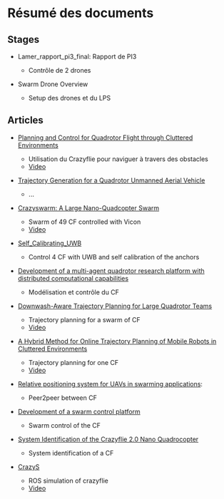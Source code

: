 #  Résumé des documents

## Stages
- Lamer_rapport_pi3_final: Rapport de PI3
  - Contrôle de 2 drones

- Swarm Drone Overview
  - Setup des drones et du LPS

## Articles
- [Planning and Control for Quadrotor Flight through Cluttered Environments](Landry.pdf)
    - Utilisation du Crazyflie pour naviguer à travers des obstacles
    - [Video](https://www.youtube.com/watch?v=v-s564NoAu0)

- [Trajectory Generation for a Quadrotor Unmanned Aerial Vehicle](2018_DouglasConover.pdf)
  - ...

- [Crazyswarm: A Large Nano-Quadcopter Swarm](CrazySwarm.pdf)
  - Swarm of 49 CF controlled with Vicon
  - [Video](https://www.youtube.com/watch?v=ezTayb76x9U&feature=youtu.be)

- [Self_Calibrating_UWB](Self_Calibrating_UWB.pdf)
  - Control 4 CF with UWB and self calibration of the anchors
  
- [Development of a multi-agent quadrotor research platform with distributed computational capabilities](Development_of_a_multi-agent_quadrotor_research_platform)
  - Modélisation et contrôle du CF

- [Downwash-Aware Trajectory Planning for Large Quadrotor Teams](Trajectory_Planning_Swarm.pdf)
  - Trajectory planning for a swarm of CF
  - [Video](https://www.youtube.com/watch?v=YnGZ-arUwgc&feature=youtu.be)

- [A Hybrid Method for Online Trajectory Planning of Mobile Robots in Cluttered Environments](Online-trajectory-planning-in-cluttered-environments.pdf)
  - Trajectory planning for one CF
  - [Video](https://www.youtube.com/watch?v=DJ1IZRL5t1Q&feature=youtu.be)

- [Relative positioning system for UAVs in swarming applications](https://findit.dtu.dk/en/catalog/2439894045): 
  - Peer2peer between CF
  
- [Development of a swarm control platform](Development_of_a_swarm_control_platform.pdf)
  - Swarm control of the CF

- [System Identification of the Crazyflie 2.0 Nano Quadrocopter](System_Identification.pdf)
  - System identification of a CF
  
- [CrazyS](crazyS.pdf)
  - ROS simulation of crazyflie
  - [Video](https://www.youtube.com/watch?v=pda-tuULewM&feature=youtu.be)
